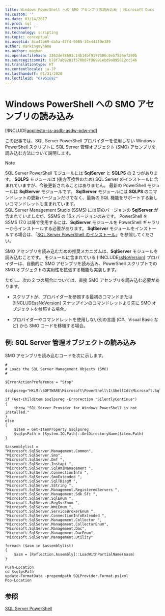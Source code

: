 ```yaml
---
title: Windows PowerShell への SMO アセンブリの読み込み | Microsoft Docs
ms.custom: ''
ms.date: 03/14/2017
ms.prod: sql
ms.reviewer: ''
ms.technology: scripting
ms.topic: conceptual
ms.assetid: 8ca42b69-da5a-47f4-9085-34e443f0e389
author: markingmyname
ms.author: maghan
ms.openlocfilehash: 2262de78691c14b14bf9177306c0eb7526ef290b
ms.sourcegitcommit: b78f7ab9281f570b87f96991ebd9a095812cc546
ms.translationtype: HT
ms.contentlocale: ja-JP
ms.lasthandoff: 01/31/2020
ms.locfileid: "67951692"
---
```

# <a name="load-the-smo-assemblies-in-windows-powershell"></a>Windows PowerShell への SMO アセンブリの読み込み
[!INCLUDE[appliesto-ss-asdb-asdw-pdw-md](../includes/appliesto-ss-asdb-asdw-pdw-md.md)]

この記事では、SQL Server PowerShell プロバイダーを使用しない Windows PowerShell スクリプトに SQL Server 管理オブジェクト (SMO) アセンブリを読み込む方法について説明します。  
  
> [!NOTE]
> SQL Server PowerShell モジュールには **SqlServer** と **SQLPS** の 2 つがあります。 **SQLPS** モジュールは (後方互換性のため) SQL Server のインストールに含まれていますが、今後更新されることはありません。 最新の PowerShell モジュールは **SqlServer** モジュールです。 **SqlServer** モジュールには **SQLPS** のコマンドレットの更新バージョンだけでなく、最新の SQL 機能をサポートする新しいコマンドレットも含まれています。  
> SQL Server Management Studio (SSMS) には前のバージョンの **SqlServer** が含まれて*いました*が、SSMS の 16.x バージョンのみです。 PowerShell を SSMS 17.0 以降で使用するには、**SqlServer** モジュールを PowerShell ギャラリーからインストールする必要があります。
> **SqlServer** モジュールをインストールする場合は、「[SQL Server PowerShell のインストール](download-sql-server-ps-module.md)」を参照してください。


SMO アセンブリを読み込むための推奨メカニズムは、**SqlServer** モジュールを読み込むことです。 モジュールに含まれている [!INCLUDE[ssNoVersion](../includes/ssnoversion-md.md)] プロバイダーは、自動的に SMO アセンブリを読み込み、PowerShell スクリプトでの SMO オブジェクトの実用性を拡張する機能も実装します。
  
ただし、次の 2 つの場合については、直接 SMO アセンブリを読み込む必要があります。  
  
-   スクリプトが、プロバイダーを参照する最初のコマンドまたは [!INCLUDE[ssNoVersion](../includes/ssnoversion-md.md)] スナップインのコマンドレットより先に SMO オブジェクトを参照する場合。  
  
-   プロバイダーやコマンドレットを使用しない別の言語 (C#、Visual Basic など) から SMO コードを移植する場合。  
  
## <a name="example-loading-the-sql-server-management-objects"></a>例: SQL Server 管理オブジェクトの読み込み  
 SMO アセンブリを読み込むコードを次に示します。  
  
```  
#  
# Loads the SQL Server Management Objects (SMO)  
#  
  
$ErrorActionPreference = "Stop"  
  
$sqlpsreg="HKLM:\SOFTWARE\Microsoft\PowerShell\1\ShellIds\Microsoft.SqlServer.Management.PowerShell.sqlps"  
  
if (Get-ChildItem $sqlpsreg -ErrorAction "SilentlyContinue")  
{  
    throw "SQL Server Provider for Windows PowerShell is not installed."  
}  
else  
{  
    $item = Get-ItemProperty $sqlpsreg  
    $sqlpsPath = [System.IO.Path]::GetDirectoryName($item.Path)  
}  
  
$assemblylist =   
"Microsoft.SqlServer.Management.Common",  
"Microsoft.SqlServer.Smo",  
"Microsoft.SqlServer.Dmf ",  
"Microsoft.SqlServer.Instapi ",  
"Microsoft.SqlServer.SqlWmiManagement ",  
"Microsoft.SqlServer.ConnectionInfo ",  
"Microsoft.SqlServer.SmoExtended ",  
"Microsoft.SqlServer.SqlTDiagM ",  
"Microsoft.SqlServer.SString ",  
"Microsoft.SqlServer.Management.RegisteredServers ",  
"Microsoft.SqlServer.Management.Sdk.Sfc ",  
"Microsoft.SqlServer.SqlEnum ",  
"Microsoft.SqlServer.RegSvrEnum ",  
"Microsoft.SqlServer.WmiEnum ",  
"Microsoft.SqlServer.ServiceBrokerEnum ",  
"Microsoft.SqlServer.ConnectionInfoExtended ",  
"Microsoft.SqlServer.Management.Collector ",  
"Microsoft.SqlServer.Management.CollectorEnum",  
"Microsoft.SqlServer.Management.Dac",  
"Microsoft.SqlServer.Management.DacEnum",  
"Microsoft.SqlServer.Management.Utility"  
  
foreach ($asm in $assemblylist)  
{  
    $asm = [Reflection.Assembly]::LoadWithPartialName($asm)  
}  
  
Push-Location  
cd $sqlpsPath  
update-FormatData -prependpath SQLProvider.Format.ps1xml   
Pop-Location  
```  
  
## <a name="see-also"></a>参照  
 [SQL Server PowerShell](sql-server-powershell.md)  
  
  
